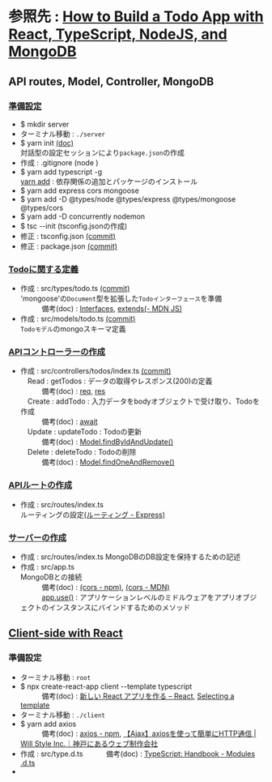 # 参照先 : [How to Build a Todo App with React, TypeScript, NodeJS, and MongoDB](https://www.freecodecamp.org/news/how-to-build-a-todo-app-with-react-typescript-nodejs-and-mongodb/)

## API routes, Model, Controller, MongoDB
### [準備設定](https://www.freecodecamp.org/news/how-to-build-a-todo-app-with-react-typescript-nodejs-and-mongodb/#getting-set-up)
- $ mkdir server
- ターミナル移動 : ``./server``
- $ yarn init [(doc)](https://classic.yarnpkg.com/ja/docs/cli/init/#toc-yarn-init)  
  対話型の設定セッションにより``package.json``の作成
- 作成 : .gitignore (node
)
- $ yarn add typescript -g  
  [yarn add](https://classic.yarnpkg.com/ja/docs/cli/add) : 依存関係の追加とパッケージのインストール
- $ yarn add express cors mongoose
- $ yarn add -D @types/node @types/express @types/mongoose @types/cors
- $ yarn add -D concurrently nodemon
- $ tsc --init (tsconfig.jsonの作成)
- 修正 : tsconfig.json [(commit)](https://github.com/RiSEblackbird/TS_Node_MongoDB/commit/94b787c19102c441b156b18b8f303e23584149b7)
- 修正 : package.json [(commit)](https://github.com/RiSEblackbird/TS_Node_MongoDB/commit/e6d56691d47c3821de4abb2e5e023c8ba76aeca6)
### [Todoに関する定義](https://www.freecodecamp.org/news/how-to-build-a-todo-app-with-react-typescript-nodejs-and-mongodb/#create-a-todo-type)
- 作成 : src/types/todo.ts [(commit)](https://github.com/RiSEblackbird/TS_Node_MongoDB/commit/45c69c2aaad6bb5637bbaf148093881966821ff9)  
  'mongoose'の``Document``型を拡張した``Todoインターフェース``を準備  
　　　備考(doc) : [Interfaces](https://typescript-jp.gitbook.io/deep-dive/type-system/interfaces), [extends(- MDN JS)](https://developer.mozilla.org/ja/docs/Web/JavaScript/Reference/Classes/extends)
- 作成 : src/models/todo.ts [(commit)](https://github.com/RiSEblackbird/TS_Node_MongoDB/commit/df005a75343738800194ba0a422864d471207f11)  
  ``Todoモデル``のmongoスキーマ定義
### [APIコントローラーの作成](https://www.freecodecamp.org/news/how-to-build-a-todo-app-with-react-typescript-nodejs-and-mongodb/#create-api-controllers)
- 作成 : src/controllers/todos/index.ts [(commit)](https://github.com/RiSEblackbird/TS_Node_MongoDB/commit/db2515936100db42a2c6a0930e09e3d3a7c6b917)  
　Read : getTodos : データの取得やレスポンス(200)の定義  
　　　備考(doc) : [req](http://expressjs.com/ja/api.html#req), [res](http://expressjs.com/ja/api.html#res)  
　Create : addTodo : 入力データをbodyオブジェクトで受け取り、Todoを作成  
　　　備考(doc) : [await](https://typescript-jp.gitbook.io/deep-dive/future-javascript/async-await)  
　Update : updateTodo : Todoの更新  
　　　備考(doc) : [Model.findByIdAndUpdate()](https://mongoosejs.com/docs/api.html#model_Model.findByIdAndUpdate)  
　Delete : deleteTodo : Todoの削除  
　　　備考(doc) : [Model.findOneAndRemove()](https://mongoosejs.com/docs/api.html#model_Model.findOneAndRemove)  
### [APIルートの作成](https://www.freecodecamp.org/news/how-to-build-a-todo-app-with-react-typescript-nodejs-and-mongodb/#create-api-routes)
- 作成 : src/routes/index.ts  
  ルーティングの設定[(ルーティング - Express)](http://expressjs.com/ja/guide/routing.html)
### [サーバーの作成](https://www.freecodecamp.org/news/how-to-build-a-todo-app-with-react-typescript-nodejs-and-mongodb/#create-a-server)
- 作成 : src/routes/index.ts
  MongoDBのDB設定を保持するための記述
- 作成 : src/app.ts  
  MongoDBとの接続  
　　　備考(doc) : [(cors - npm)](https://www.npmjs.com/package/cors), [(cors - MDN)](https://developer.mozilla.org/ja/docs/Glossary/CORS)  
　　　[app.use()](https://expressjs.com/en/guide/using-middleware.html#middleware.application) : アプリケーションレベルのミドルウェアをアプリオブジェクトのインスタンスにバインドするためのメソッド
## [Client-side with React](https://www.freecodecamp.org/news/how-to-build-a-todo-app-with-react-typescript-nodejs-and-mongodb/#client-side-with-react-and-typescript)
### 準備設定
- ターミナル移動 : ``root``  
- $ npx create-react-app client --template typescript  
　　　備考(doc) : [新しい React アプリを作る – React](https://ja.reactjs.org/docs/create-a-new-react-app.html), [Selecting a template](https://create-react-app.dev/docs/getting-started#selecting-a-template)
- ターミナル移動 : ``./client``
- $ yarn add axios  
　　　備考(doc) : [axios - npm](https://www.npmjs.com/package/axios), [【Ajax】axiosを使って簡単にHTTP通信 | Will Style Inc.｜神戸にあるウェブ制作会社](https://www.willstyle.co.jp/blog/2751/)
- 作成 : src/type.d.ts
　　　備考(doc) : [TypeScript: Handbook - Modules .d.ts](https://www.typescriptlang.org/docs/handbook/declaration-files/templates/module-d-ts.html)
- 